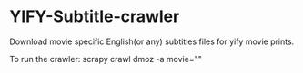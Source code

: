 # YIFY-Subtitle-crawler
Download movie specific English(or any) subtitles files for yify movie prints.

To run the crawler:
scrapy crawl dmoz -a movie="<movie name>"
